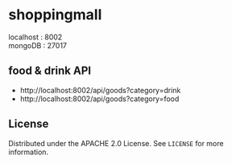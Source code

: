 # shoppingmall

localhost : 8002 <br>
mongoDB : 27017

## food & drink API<br>
- http://localhost:8002/api/goods?category=drink<br>
- http://localhost:8002/api/goods?category=food

## License
Distributed under the APACHE 2.0 License. See `LICENSE` for more information.
